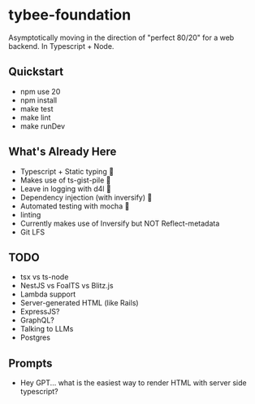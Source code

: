 # tybee-foundation

Asymptotically moving in the direction of "perfect 80/20" for a web backend.  In Typescript + Node.

## Quickstart
* npm use 20
* npm install
* make test
* make lint
* make runDev

## What's Already Here
* Typescript + Static typing 🎉
* Makes use of ts-gist-pile 🎉
* Leave in logging with d4l 🎉
* Dependency injection (with inversify) 🎉
* Automated testing with mocha 🎉
* linting 
* Currently makes use of Inversify but NOT Reflect-metadata
* Git LFS

## TODO
* tsx vs ts-node
* NestJS vs FoalTS vs Blitz.js
* Lambda support
* Server-generated HTML (like Rails)
* ExpressJS?
* GraphQL?
* Talking to LLMs
* Postgres

## Prompts
* Hey GPT... what is the easiest way to render HTML with server side typescript?